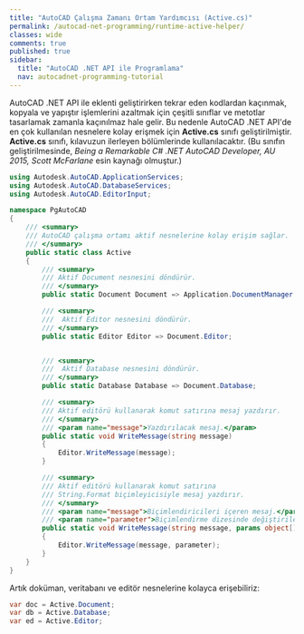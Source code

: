 ```yaml
---
title: "AutoCAD Çalışma Zamanı Ortam Yardımcısı (Active.cs)"
permalink: /autocad-net-programming/runtime-active-helper/
classes: wide
comments: true
published: true
sidebar:
  title: "AutoCAD .NET API ile Programlama"
  nav: autocadnet-programming-tutorial
---
```


AutoCAD .NET API ile eklenti geliştirirken tekrar eden kodlardan kaçınmak, kopyala ve yapıştır işlemlerini azaltmak için çeşitli sınıflar ve metotlar tasarlamak zamanla kaçınılmaz hale gelir. Bu nedenle AutoCAD .NET API'de en çok kullanılan nesnelere kolay erişmek için **Active.cs** sınıfı geliştirilmiştir. **Active.cs** sınıfı, kılavuzun ilerleyen bölümlerinde kullanılacaktır. (Bu sınıfın geliştirilmesinde, *Being a Remarkable C# .NET AutoCAD Developer, AU 2015, Scott McFarlane* esin kaynağı olmuştur.)

```c#
using Autodesk.AutoCAD.ApplicationServices;
using Autodesk.AutoCAD.DatabaseServices;
using Autodesk.AutoCAD.EditorInput;

namespace PgAutoCAD
{
    /// <summary>
    /// AutoCAD çalışma ortamı aktif nesnelerine kolay erişim sağlar.
    /// </summary>
    public static class Active
    {
        /// <summary>
        /// Aktif Document nesnesini döndürür.
        /// </summary>
        public static Document Document => Application.DocumentManager.MdiActiveDocument;

        /// <summary>
        ///  Aktif Editor nesnesini döndürür.
        /// </summary>
        public static Editor Editor => Document.Editor;


        /// <summary>
        ///  Aktif Database nesnesini döndürür.
        /// </summary>
        public static Database Database => Document.Database;

        /// <summary>
        /// Aktif editörü kullanarak komut satırına mesaj yazdırır.
        /// </summary>
        /// <param name="message">Yazdırılacak mesaj.</param>
        public static void WriteMessage(string message)
        {
            Editor.WriteMessage(message);
        }

        /// <summary>
        /// Aktif editörü kullanarak komut satırına
        /// String.Format biçimleyicisiyle mesaj yazdırır.
        /// </summary>
        /// <param name="message">Biçimlendiricileri içeren mesaj.</param>
        /// <param name="parameter">Biçimlendirme dizesinde değiştirilecek değişkenler.</param>
        public static void WriteMessage(string message, params object[] parameter)
        {
            Editor.WriteMessage(message, parameter);
        }
    }
}
```

Artık doküman, veritabanı ve editör nesnelerine kolayca erişebiliriz:

```c#
var doc = Active.Document;
var db = Active.Database;
var ed = Active.Editor;
```
